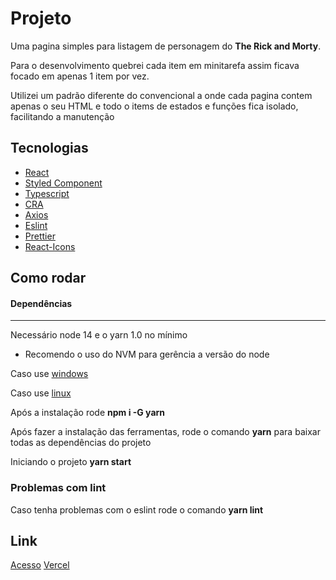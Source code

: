 # Projeto
Uma pagina simples para listagem de personagem do **The Rick and Morty**.


Para o desenvolvimento quebrei cada item em minitarefa assim ficava focado em apenas 1 item por vez.



Utilizei um padrão diferente do convencional a onde cada pagina contem apenas o seu HTML e todo o items de estados e funções fica isolado, facilitando a manutenção

## Tecnologias
* [React](https://reactjs.org/docs/getting-started.html)
* [Styled Component](https://styled-components.com/docs)
* [Typescript](https://www.typescriptlang.org/docs/handbook/typescript-in-5-minutes.html)
* [CRA](https://create-react-app.dev/docs/getting-started)
* [Axios](https://axios-http.com/ptbr/docs/intro)
* [Eslint](https://eslint.org/docs/latest/)
* [Prettier](https://prettier.io/docs/en/index.html)
* [React-Icons](https://react-icons.github.io/react-icons)

## Como rodar

#### Dependências
---
Necessário node 14 e o yarn 1.0 no mínimo

* Recomendo o uso do NVM para gerência a versão do node 

Caso use
[windows](https://github.com/coreybutler/nvm-windows)

Caso use 
[linux](https://github.com/nvm-sh/nvm)

Após a instalação rode **npm i -G yarn**

Após fazer a instalação das ferramentas, rode o comando **yarn** para baixar todas as dependências do projeto

Iniciando o projeto 
**yarn start**

### Problemas com lint 
Caso tenha problemas com o eslint rode o comando **yarn lint**

## Link
[Acesso](https://andersonbsilvagroup.online/)
[Vercel](https://frontend-test-mocha.vercel.app/)
